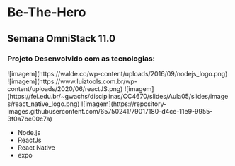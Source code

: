 # Be-The-Hero

## Semana OmniStack 11.0

### Projeto Desenvolvido com as tecnologias:
<section>
![imagem](https://walde.co/wp-content/uploads/2016/09/nodejs_logo.png)
![imagem](https://www.luiztools.com.br/wp-content/uploads/2020/06/reactJS.png)
![imagem](https://fei.edu.br/~gwachs/disciplinas/CC4670/slides/Aula05/slides/images/react_native_logo.png)
 ![imagem](https://repository-images.githubusercontent.com/65750241/79017180-d4ce-11e9-9955-3f0a7be00c7a)

</section>

- Node.js 
- ReactJs
- React Native
- expo
 
